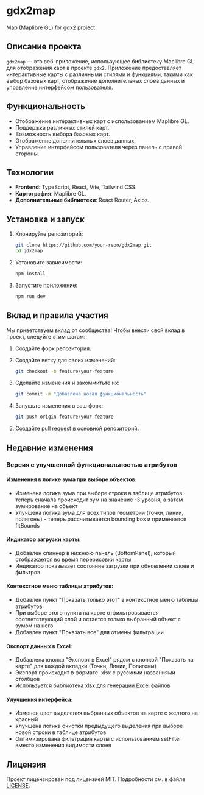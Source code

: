 # gdx2map
Map (Maplibre GL) for gdx2 project

## Описание проекта

`gdx2map` — это веб-приложение, использующее библиотеку Maplibre GL для отображения карт в проекте `gdx2`. Приложение предоставляет интерактивные карты с различными стилями и функциями, такими как выбор базовых карт, отображение дополнительных слоев данных и управление интерфейсом пользователя.

## Функциональность

- Отображение интерактивных карт с использованием Maplibre GL.
- Поддержка различных стилей карт.
- Возможность выбора базовых карт.
- Отображение дополнительных слоев данных.
- Управление интерфейсом пользователя через панель с правой стороны.

## Технологии

- **Frontend**: TypeScript, React, Vite, Tailwind CSS.
- **Картография**: Maplibre GL.
- **Дополнительные библиотеки**: React Router, Axios.

## Установка и запуск

1. Клонируйте репозиторий:
   ```bash
   git clone https://github.com/your-repo/gdx2map.git
   cd gdx2map
   ```

2. Установите зависимости:
   ```bash
   npm install
   ```

3. Запустите приложение:
   ```bash
   npm run dev
   ```

## Вклад и правила участия

Мы приветствуем вклад от сообщества! Чтобы внести свой вклад в проект, следуйте этим шагам:

1. Создайте форк репозитория.
2. Создайте ветку для своих изменений:
   ```bash
   git checkout -b feature/your-feature
   ```

3. Сделайте изменения и закоммитьте их:
   ```bash
   git commit -m "Добавлена новая функциональность"
   ```

4. Запушьте изменения в ваш форк:
   ```bash
   git push origin feature/your-feature
   ```

5. Создайте pull request в основной репозиторий.

## Недавние изменения

### Версия с улучшенной функциональностью атрибутов

#### Изменения в логике зума при выборе объектов:
- Изменена логика зума при выборе строки в таблице атрибутов: теперь сначала происходит зум на значение -3 уровня, а затем зумирование на объект
- Улучшена логика зума для всех типов геометрии (точки, линии, полигоны) - теперь рассчитывается bounding box и применяется fitBounds

#### Индикатор загрузки карты:
- Добавлен спиннер в нижнюю панель (BottomPanel), который отображается во время перерисовки карты
- Индикатор показывает состояние загрузки при обновлении слоев и фильтров

#### Контекстное меню таблицы атрибутов:
- Добавлен пункт "Показать только этот" в контекстное меню таблицы атрибутов
- При выборе этого пункта на карте отфильтровывается соответствующий слой и остается только выбранный объект с зумом на него
- Добавлен пункт "Показать все" для отмены фильтрации

#### Экспорт данных в Excel:
- Добавлена кнопка "Экспорт в Excel" рядом с кнопкой "Показать на карте" для каждой вкладки (Точки, Линии, Полигоны)
- Экспорт происходит в формате .xlsx с русскими названиями столбцов
- Используется библиотека xlsx для генерации Excel файлов

#### Улучшения интерфейса:
- Изменен цвет выделения выбранных объектов на карте с желтого на красный
- Улучшена логика очистки предыдущего выделения при выборе новой строки в таблице атрибутов
- Оптимизирована фильтрация карты с использованием setFilter вместо изменения видимости слоев

## Лицензия

Проект лицензирован под лицензией MIT. Подробности см. в файле [LICENSE](LICENSE).
